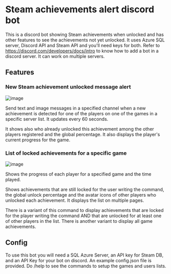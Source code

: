# Steam achievements alert discord bot
This is a discord bot showing Steam achievements when unlocked and has other features to see the achievements not yet unlocked.
It uses Azure SQL server, Discord API and Steam API and you'll need keys for both. Refer to https://discord.com/developers/docs/intro to know how to add a bot in a discord server.
It can work on multiple servers.

## Features
### New Steam achievement unlocked message alert

![image](https://github.com/NicolasR14/Steam-achievements-alert-discord-bot/assets/101961437/25dfc808-7689-4629-96b6-772a79a97f6a)

Send text and image messages in a specified channel when a new achievement is detected for one of the players on one of the games in a specific server list. It updates every 60 seconds.

It shows also who already unlocked this achievement among the other players registered and the global percentage. It also displays the player's current progress for the game.

### List of locked achievements for a specific game

![image](https://github.com/NicolasR14/Steam-achievements-alert-discord-bot/assets/101961437/6d271fdf-99b3-4db4-8e0e-9b6f2daa5e24)

Shows the progress of each player for a specified game and the time played.

Shows achievements that are still locked for the user writing the command, the global unlock percentage and the avatar icons of other players who unlocked each achievement. It displays the list on multiple pages.

There is a variant of this command to display achievements that are locked for the player writing the command AND that are unlocked for at least one of other players in the list. There is another variant to display all game achievements.

## Config
To use this bot you will need a SQL Azure Server, an API key for Steam DB, and an API Key for your bot on discord. An example config.json file is provided.
Do /help to see the commands to setup the games and users lists.
